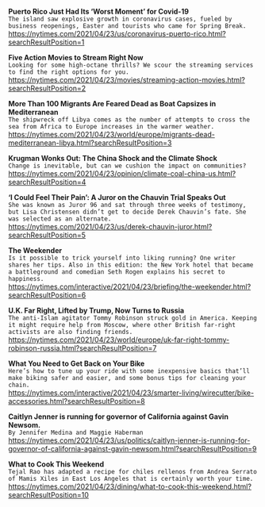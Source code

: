 **Puerto Rico Just Had Its ‘Worst Moment’ for Covid-19**\
`The island saw explosive growth in coronavirus cases, fueled by business reopenings, Easter and tourists who came for Spring Break.`\
https://nytimes.com/2021/04/23/us/coronavirus-puerto-rico.html?searchResultPosition=1

**Five Action Movies to Stream Right Now**\
`Looking for some high-octane thrills? We scour the streaming services to find the right options for you.`\
https://nytimes.com/2021/04/23/movies/streaming-action-movies.html?searchResultPosition=2

**More Than 100 Migrants Are Feared Dead as Boat Capsizes in Mediterranean**\
`The shipwreck off Libya comes as the number of attempts to cross the sea from Africa to Europe increases in the warmer weather.`\
https://nytimes.com/2021/04/23/world/europe/migrants-dead-mediterranean-libya.html?searchResultPosition=3

**Krugman Wonks Out: The China Shock and the Climate Shock**\
`Change is inevitable, but can we cushion the impact on communities?`\
https://nytimes.com/2021/04/23/opinion/climate-coal-china-us.html?searchResultPosition=4

**‘I Could Feel Their Pain’: A Juror on the Chauvin Trial Speaks Out**\
`She was known as Juror 96 and sat through three weeks of testimony, but Lisa Christensen didn’t get to decide Derek Chauvin’s fate. She was selected as an alternate.`\
https://nytimes.com/2021/04/23/us/derek-chauvin-juror.html?searchResultPosition=5

**The Weekender**\
`Is it possible to trick yourself into liking running? One writer shares her tips. Also in this edition: the New York hotel that became a battleground and comedian Seth Rogen explains his secret to happiness.`\
https://nytimes.com/interactive/2021/04/23/briefing/the-weekender.html?searchResultPosition=6

**U.K. Far Right, Lifted by Trump, Now Turns to Russia**\
`The anti-Islam agitator Tommy Robinson struck gold in America. Keeping it might require help from Moscow, where other British far-right activists are also finding friends.`\
https://nytimes.com/2021/04/23/world/europe/uk-far-right-tommy-robinson-russia.html?searchResultPosition=7

**What You Need to Get Back on Your Bike**\
`Here’s how to tune up your ride with some inexpensive basics that’ll make biking safer and easier, and some bonus tips for cleaning your chain.`\
https://nytimes.com/interactive/2021/04/23/smarter-living/wirecutter/bike-accessories.html?searchResultPosition=8

**Caitlyn Jenner is running for governor of California against Gavin Newsom.**\
`By Jennifer Medina and Maggie Haberman`\
https://nytimes.com/2021/04/23/us/politics/caitlyn-jenner-is-running-for-governor-of-california-against-gavin-newsom.html?searchResultPosition=9

**What to Cook This Weekend**\
`Tejal Rao has adapted a recipe for chiles rellenos from Andrea Serrato of Mamis Xiles in East Los Angeles that is certainly worth your time.`\
https://nytimes.com/2021/04/23/dining/what-to-cook-this-weekend.html?searchResultPosition=10

